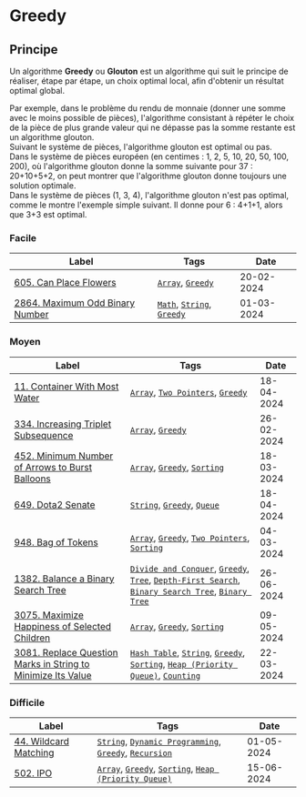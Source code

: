 # Greedy

## Principe

Un algorithme **Greedy** ou **Glouton** est un algorithme qui suit le principe de réaliser, étape par étape, un choix optimal local, afin d'obtenir un résultat optimal global.

Par exemple, dans le problème du rendu de monnaie (donner une somme avec le moins possible de pièces), l'algorithme consistant à répéter le choix de la pièce de plus grande valeur qui ne dépasse pas la somme restante est un algorithme glouton.  
Suivant le système de pièces, l'algorithme glouton est optimal ou pas.  
Dans le système de pièces européen (en centimes : 1, 2, 5, 10, 20, 50, 100, 200), où l'algorithme glouton donne la somme suivante pour 37 : 20+10+5+2, on peut montrer que l'algorithme glouton donne toujours une solution optimale.  
Dans le système de pièces (1, 3, 4), l'algorithme glouton n'est pas optimal, comme le montre l'exemple simple suivant. Il donne pour 6 : 4+1+1, alors que 3+3 est optimal.

### Facile

| Label                                                                                   | Tags                                                                  | Date       |
| --------------------------------------------------------------------------------------- | --------------------------------------------------------------------- | ---------- |
| [605. Can Place Flowers](../Probleme/0605.%20Can%20Place%20Flowers/)                    | [`Array`](./array.md), [`Greedy`](./greedy.md)                        | 20-02-2024 |
| [2864. Maximum Odd Binary Number](../Probleme/2864.%20Maximum%20Odd%20Binary%20Number/) | [`Math`](./math.md), [`String`](./string.md), [`Greedy`](./greedy.md) | 01-03-2024 |

### Moyen

| Label                                                                                                                                                       | Tags                                                                                                                                                                                                                | Date       |
| ----------------------------------------------------------------------------------------------------------------------------------------------------------- | ------------------------------------------------------------------------------------------------------------------------------------------------------------------------------------------------------------------- | ---------- |
| [11. Container With Most Water](../Probleme/0011.%20Container%20With%20Most%20Water/)                                                                       | [`Array`](./array.md), [`Two Pointers`](./two_pointers.md), [`Greedy`](./greedy.md)                                                                                                                                 | 18-04-2024 |
| [334. Increasing Triplet Subsequence](../Probleme/0334.%20Increasing%20Triplet%20Subsequence/)                                                              | [`Array`](./array.md), [`Greedy`](./greedy.md)                                                                                                                                                                      | 26-02-2024 |
| [452. Minimum Number of Arrows to Burst Balloons](../Probleme/0452.%20Minimum%20Number%20of%20Arrows%20to%20Burst%20Balloons/)                              | [`Array`](./array.md), [`Greedy`](./greedy.md), [`Sorting`](./sorting.md)                                                                                                                                           | 18-03-2024 |
| [649. Dota2 Senate](../Probleme/0649.%20Dota2%20Senate/)                                                                                                    | [`String`](./string.md), [`Greedy`](./greedy.md), [`Queue`](./queue.md)                                                                                                                                             | 18-04-2024 |
| [948. Bag of Tokens](../Probleme/0948.%20Bag%20of%20Tokens/)                                                                                                | [`Array`](./array.md), [`Greedy`](./greedy.md), [`Two Pointers`](./two_pointers.md), [`Sorting`](./sorting.md)                                                                                                      | 04-03-2024 |
| [1382. Balance a Binary Search Tree](../Probleme/1382.%20Balance%20a%20Binary%20Search%20Tree/)                                                             | [`Divide and Conquer`](./divide_and_conquer.md), [`Greedy`](./greedy.md), [`Tree`](./tree.md), [`Depth-First Search`](./dfs.md), [`Binary Search Tree`](./binary_search_tree.md), [`Binary Tree`](./binary_tree.md) | 26-06-2024 |
| [3075. Maximize Happiness of Selected Children](../Probleme/3075.%20Maximize%20Happiness%20of%20Selected%20Children/)                                       | [`Array`](./array.md), [`Greedy`](./greedy.md), [`Sorting`](./sorting.md)                                                                                                                                           | 09-05-2024 |
| [3081. Replace Question Marks in String to Minimize Its Value](../Probleme/3081.%20Replace%20Question%20Marks%20in%20String%20to%20Minimize%20Its%20Value/) | [`Hash Table`](./hash_table.md), [`String`](./string.md), [`Greedy`](./greedy.md), [`Sorting`](./sorting.md), [`Heap (Priority Queue)`](./priority_queue.md), [`Counting`](./counting.md)                           | 22-03-2024 |

### Difficile

| Label                                                             | Tags                                                                                                                      | Date       |
| ----------------------------------------------------------------- | ------------------------------------------------------------------------------------------------------------------------- | ---------- |
| [44. Wildcard Matching](../Probleme/0044.%20Wildcard%20Matching/) | [`String`](./string.md), [`Dynamic Programming`](./dp.md), [`Greedy`](./greedy.md), [`Recursion`](./recursion.md)         | 01-05-2024 |
| [502. IPO](../Probleme/0502.%20IPO/)                              | [`Array`](./array.md), [`Greedy`](./greedy.md), [`Sorting`](./sorting.md), [`Heap (Priority Queue)`](./priority_queue.md) | 15-06-2024 |
